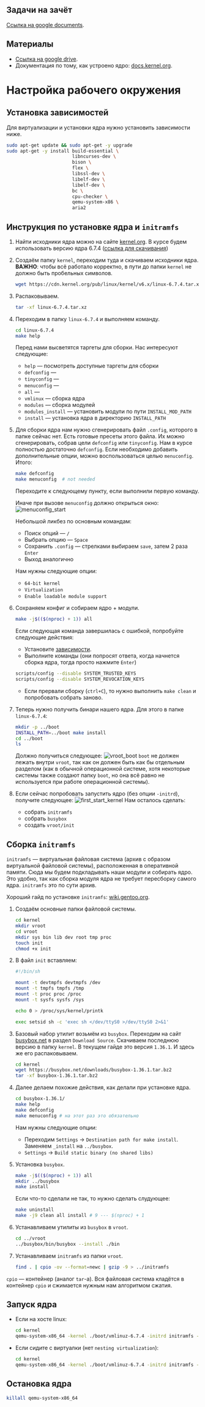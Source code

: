 ## Задачи на зачёт
[Ссылка на google documents](https://docs.google.com/document/d/1nhAlUEMkvF5_fIKIAgFUUdx5BREyQTs4YXZAkKnwmYw/edit?usp=sharing).

<!----------------------------------------------------------------------------->

## Материалы
- [Ссылка на google drive](https://drive.google.com/drive/folders/1QniB2VWMpEYQezUCnY9fn29_vP2YVIiU?usp=drive_link).
- Документация по тому, как устроено ядро: [docs.kernel.org](docs.kernel.org).


<!----------------------------------------------------------------------------->

# Настройка рабочего окружения

## Установка зависимостей

Для виртуализации и установки ядра нужно установить зависимости ниже.
```bash
sudo apt-get update && sudo apt-get -y upgrade
sudo apt-get -y install build-essential \
                        libncurses-dev \
                        bison \
                        flex \
                        libssl-dev \
                        libelf-dev \
                        libelf-dev \
                        bc \
                        cpu-checker \
                        qemu-system-x86 \
                        aria2
```

<!----------------------------------------------------------------------------->

## Инструкция по установке ядра и `initramfs`

1) Найти исходники ядра можно на сайте [kernel.org](kernel.org). В курсе будем использовать версию ядра 6.7.4 ([ссылка для скачивания](https://cdn.kernel.org/pub/linux/kernel/v6.x/linux-6.7.4.tar.xz))

2) Создаём папку `kernel`, переходим туда и скачиваем исходники ядра. **ВАЖНО**: чтобы всё работало корректно, в пути до папки `kernel` не должно быть пробельных символов.
    ```bash
    wget https://cdn.kernel.org/pub/linux/kernel/v6.x/linux-6.7.4.tar.xz
    ```

3) Распаковываем.
    ```bash
    tar -xf linux-6.7.4.tar.xz
    ```

4) Переходим в папку `linux-6.7.4` и выполняем команду.
    ```bash
    cd linux-6.7.4
    make help
    ```
    Перед нами высветятся таргеты для сборки. Нас интересуют следующие:
    - `help` &mdash; посмотреть доступные таргеты для сборки 
    - `defconfig` &mdash; 
    - `tinyconfig` &mdash;
    - `menuconfig` &mdash;
    - `all` &mdash;
    - `vmlinux` &mdash; сборка ядра
    - `modules` &mdash; сборка модулей
    - `modules_install` &mdash; установить модули по пути `INSTALL_MOD_PATH`
    - `install` &mdash; установка ядра в директорию `INSTALL_PATH`

5) Для сборки ядра нам нужно сгенерировать файл `.config`, которого в папке сейчас нет. Есть готовые пресеты этого файла. Их можно сгенерировать, собрав цели `defconfig` или `tinyconfig`. Нам в курсе полностью достаточно `defconfig`. Если необходимо добавить дополнительные опции, можно воспользоваться целью `menuconfig`. Итого:
    ```bash
    make defconfig
    make menuconfig  # not needed
    ```
   Переходите к следующему пункту, если выполнили первую команду.

   Иначе при вызове `menuconfig` должно открыться окно:
   ![menuconfig_start](Images/menuconfig_start.jpg)

   Небольшой ликбез по основным командам:
   - Поиск опций &mdash; `/`
   - Выбрать опцию &mdash; `Space`
   - Сохранить `.config` &mdash; стрелками выбираем `save`, затем 2 раза `Enter`
   - Выход аналогично
   
   Нам нужны следующие опции:
   - `64-bit kernel`
   - `Virtualization`
   - `Enable loadable module support`

6) Сохраняем конфиг и собираем ядро + модули.
   ```bash
   make -j$(($(nproc) + 1)) all
   ```
   Если следующая команда завершилась с ошибкой, попробуйте следующие действия:
   - Установите [зависимости](#установка-зависимостей).
   - Выполните команды (oни попросят ответа, когда начнется сборка ядра, тогда просто нажмите `Enter`)
   ```bash
   scripts/config --disable SYSTEM_TRUSTED_KEYS
   scripts/config --disable SYSTEM_REVOCATION_KEYS
   ```
   - Если прервали сборку (`ctrl+C`), то нужно выполнить `make clean` и попробовать собрать заново.

7) Теперь нужно получить бинари нашего ядра. Для этого в папке `linux-6.7.4`:
   ```bash
   mkdir -p ../boot
   INSTALL_PATH=../boot make install
   cd ../boot
   ls
   ```
   Должно получиться следующее:
   ![vroot_boot](Images/vroot_boot.jpg)
   `boot` не должен лежать внутри `vroot`, так как он должен быть как бы отдельным разделом (как в обычной операционной системе, хотя некоторые системы также создают папку `boot`, но она всё равно не используется при работе операционной системы). 

8) Если сейчас попробовать запустить ядро (без опции `-initrd`), получите следующее:
   ![first_start_kernel](Images/first_start_kernel.jpg)
   Нам осталось сделать:
   - собрать `initramfs`
   - собрать `busybox`
   - создать `vroot/init`

<!----------------------------------------------------------------------------->

## Сборка `initramfs`

`initramfs` &mdash; виртуальная файловая система (архив с образом виртуальной файловой системы), расположенная в оперативной памяти. Сюда мы будем подкладывать наши модули и собирать ядро. Это удобно, так как сборка модуля ядра не требует пересборку самого ядра. `initramfs` это по сути архив.

Хороший гайд по установке `initramfs`: [wiki.gentoo.org](https://wiki.gentoo.org/wiki/Initramfs_-_make_your_own).

1) Создаём основные папки файловой системы.
   ```bash
   cd kernel
   mkdir vroot
   cd vroot
   mkdir sys bin lib dev root tmp proc
   touch init
   chmod +x init
   ```
   
2) В файл `init` вставляем:
   ```bash
   #!/bin/sh
   
   mount -t devtmpfs devtmpfs /dev
   mount -t tmpfs tmpfs /tmp
   mount -t proc proc /proc
   mount -t sysfs sysfs /sys
   
   echo 0 > /proc/sys/kernel/printk
   
   exec setsid sh -c 'exec sh </dev/ttyS0 >/dev/ttyS0 2>&1'
   ```

3) Базовый набор утилит возьмём из `busybox`. Переходим на сайт [busybox.net](busybox.net) в раздел `Download Source`. Скачиваем последнюю версию в папку `kernel`. В текущем гайде это версия `1.36.1`. И здесь же его распаковываем.
   ```bash
   cd kernel
   wget https://busybox.net/downloads/busybox-1.36.1.tar.bz2
   tar -xf busybox-1.36.1.tar.bz2
   ```
   
4) Далее делаем похожие действия, как делали при установке ядра.
   ```bash
   cd busybox-1.36.1/
   make help
   make defconfig
   make menuconfig # на этот раз это обязательно
   ```
   Нам нужны следующие опции:
   - Переходим `Settings` -> `Destination path for make install`. Заменяем `_install` на `../busybox`.
   - `Settings` -> `Build static binary (no shared libs)`

5) Установка `busybox`.
   ```bash
   make -j$(($(nproc) + 1)) all
   mkdir ../busybox
   make install
   ```
   Если что-то сделали не так, то нужно сделать слудующее:
   ```bash
   make uninstall
   make -j9 clean all install # 9 --- $(nproc) + 1
   ```
   
6) Устанавливаем утилиты из `busybox` в `vroot`.
   ```bash
   cd ../vroot
   ../busybox/bin/busybox --install ./bin
   ```

7) Устанавливаем `initramfs` из папки `vroot`.
   ```bash
   find . | cpio -ov --format=newc | gzip -9 > ../initramfs
   ```
  `cpio` &mdash; контейнер (аналог `tar`-а). Вся файловая система кладётся в контейнер `cpio` и сжимается нужным нам алгоритмом сжатия.

<!----------------------------------------------------------------------------->

## Запуск ядра

- Если на хосте linux:
   ```bash
   cd kernel
   qemu-system-x86_64 -kernel ./boot/vmlinuz-6.7.4 -initrd initramfs --enable-kvm -cpu host -nographic -append "console=ttyS0"
   ```
- Если сидите с виртуалки (нет `nesting virtualization`):
   ```bash
   cd kernel
   qemu-system-x86_64 -kernel ./boot/vmlinuz-6.7.4 -initrd initramfs -nographic -append "console=ttyS0"
   ```

<!----------------------------------------------------------------------------->

## Остановка ядра
```bash
killall qemu-system-x86_64
```
